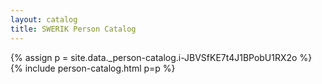 ```yaml
---
layout: catalog
title: SWERIK Person Catalog
---
```

{% assign p = site.data._person-catalog.i-JBVSfKE7t4J1BPobU1RX2o %}
{% include person-catalog.html p=p %}

